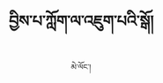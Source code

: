 ---
layout: post
title: བྱིས་པ་ཀློག་ལ་འཇུག་པའི་སྒོ།
permalink: /:year/:month/:day/:title
author: མེ་ལོང་།
category: ཤེས་ཡོན།
description: 
thumbnail: assets/img/Screen-Shot-2018-07-06-at-12.42.47-PM.png
featuredvideo: http://s3.amazonaws.com/melhong/wp-content/uploads/2018/07/07011442/Childrens-Book.mp4
---